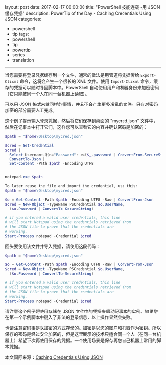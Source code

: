layout: post
date: 2017-02-17 00:00:00
title: "PowerShell 技能连载 -用 JSON 缓存凭据"
description: PowerTip of the Day - Caching Credentials Using JSON
categories:
- powershell
- tip
tags:
- powershell
- tip
- powertip
- series
- translation
---
当您需要将登录凭据缓存到一个文件，通常的做法是用管道将凭据传给 `Export-Clixml` 命令，这将会产生一个很长的 XML 文件。使用 `Import-Clixml` 命令，缓存的凭据可以随时导回脚本中。PowerShell 自动使用用户和机器身份来加密密码（它只能被同一个人在同一台机器上读取）。

可以用 JSON 格式来做同样的事情，并且不会产生更多凌乱的文件。只有对密码加密的部分需要人工完成。

这个例子提示输入登录凭据，然后将它们保存到桌面的 "mycred.json" 文件中，然后在记事本中打开它们，这样您可以查看它的内容并确认密码是加密的：

```powershell
$path = "$home\Desktop\mycred.json"

$cred = Get-Credential
$cred |
  Select Username,@{n="Password"; e={$_.password | ConvertFrom-SecureString}} |
  ConvertTo-Json |
  Set-Content -Path $path -Encoding UTF8


notepad.exe $path

To later reuse the file and import the credential, use this:
$path = "$home\Desktop\mycred.json"

$o = Get-Content -Path $path -Encoding UTF8 -Raw | ConvertFrom-Json
$cred = New-Object -TypeName PSCredential $o.UserName,
  ($o.Password | ConvertTo-SecureString)

# if you entered a valid user credentials, this line
# will start Notepad using the credentials retrieved from
# the JSON file to prove that the credentials are
# working.
Start-Process notepad -Credential $cred
```

回头要使用该文件并导入凭据，请使用这段代码：

```powershell
$path = "$home\Desktop\mycred.json"

$o = Get-Content -Path $path -Encoding UTF8 -Raw | ConvertFrom-Json
$cred = New-Object -TypeName PSCredential $o.UserName,
  ($o.Password | ConvertTo-SecureString)

# if you entered a valid user credentials, this line
# will start Notepad using the credentials retrieved from
# the JSON file to prove that the credentials are
# working.
Start-Process notepad -Credential $cred
```

请注意这个例子将使用存储在 JSON 文件中的凭据来启动记事本的实例。如果您在第一个示例脚本中键入了非法的登录信息，以上操作显然会失败。

也请注意密码事是以加密的方式存储的。加密是以您的账户和机器作为密钥。所以保存的密码是经过安全加密的，但是这里展示的技术只适合同一个人（在同一台机器上）希望下次再使用保存的凭据。一个使用场景是保存再您自己机器上常用的脚本凭据。

<!--more-->
本文国际来源：[Caching Credentials Using JSON](http://community.idera.com/powershell/powertips/b/tips/posts/caching-credentials-using-json)
